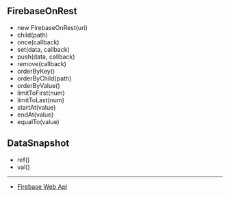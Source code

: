 ## FirebaseOnRest
- new FirebaseOnRest(uri)
- child(path)
- once(callback)
- set(data, callback)
- push(data, callback)
- remove(callback)
- orderByKey()
- orderByChild(path)
- orderByValue()
- limitToFirst(num)
- limitToLast(num)
- startAt(value)
- endAt(value)
- equalTo(value)

## DataSnapshot
- ref()
- val()

---
- [Firebase Web Api](https://www.firebase.com/docs/web/api/firebase)

